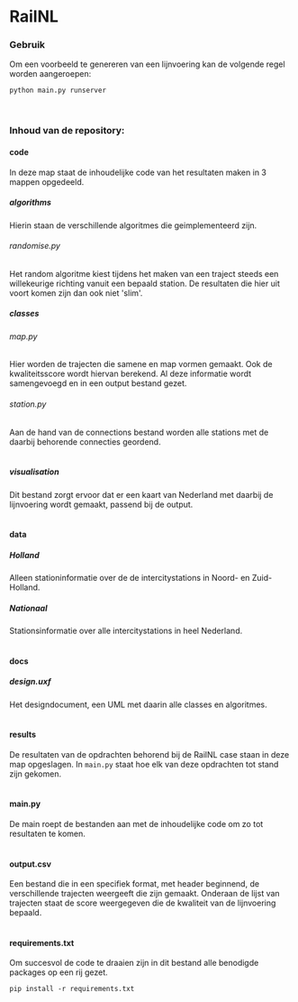 # RailNL

### Gebruik
Om een voorbeeld te genereren van een lijnvoering kan de volgende regel worden aangeroepen:
```
python main.py runserver  
```
&nbsp;

### Inhoud van de repository:
#### code
In deze map staat de inhoudelijke code van het resultaten maken in 3 mappen opgedeeld.
##### algorithms 
Hierin staan de verschillende algoritmes die geimplementeerd zijn.
###### randomise.py 
Het random algoritme kiest tijdens het maken van een traject steeds een willekeurige richting vanuit een bepaald station.
De resultaten die hier uit voort komen zijn dan ook niet 'slim'.
&nbsp;

##### classes 
###### map.py
Hier worden de trajecten die samene en map vormen gemaakt. Ook de kwaliteitsscore wordt hiervan berekend. Al deze informatie wordt samengevoegd en in een output bestand gezet. 
###### station.py
Aan de hand van de connections bestand worden alle stations met de daarbij behorende connecties geordend.  
&nbsp;

##### visualisation
Dit bestand zorgt ervoor dat er een kaart van Nederland met daarbij de lijnvoering wordt gemaakt, passend bij de output.  
&nbsp;

#### data
##### Holland
Alleen stationinformatie over de de intercitystations in Noord- en Zuid-Holland. 
##### Nationaal
Stationsinformatie over alle intercitystations in heel Nederland.  
&nbsp;

#### docs
##### design.uxf
Het designdocument, een UML met daarin alle classes en algoritmes.  
&nbsp;

#### results
De resultaten van de opdrachten behorend bij de RailNL case staan in deze map opgeslagen. In `main.py` staat hoe elk van deze opdrachten tot stand zijn gekomen.  
&nbsp;

#### main.py
De main roept de bestanden aan met de inhoudelijke code om zo tot resultaten te komen.  
&nbsp;

#### output.csv
Een bestand die in een specifiek format, met header beginnend, de verschillende trajecten weergeeft die zijn gemaakt. Onderaan de lijst van trajecten staat de score weergegeven die de kwaliteit van de lijnvoering bepaald.  
&nbsp;

#### requirements.txt
Om succesvol de code te draaien zijn in dit bestand alle benodigde packages op een rij gezet. 
```
pip install -r requirements.txt  
```
&nbsp;